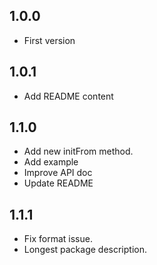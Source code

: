 ## 1.0.0

* First version

## 1.0.1

* Add README content

## 1.1.0

* Add new initFrom method.
* Add example
* Improve API doc
* Update README

## 1.1.1

* Fix format issue.
* Longest package description.
